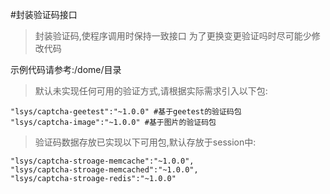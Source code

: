 #封装验证码接口
> 封装验证码,使程序调用时保持一致接口
> 为了更换变更验证吗时尽可能少修改代码


示例代码请参考:/dome/目录 


> 默认未实现任何可用的验证方式,请根据实际需求引入以下包:

	"lsys/captcha-geetest":"~1.0.0" #基于geetest的验证码包
	"lsys/captcha-image":"~1.0.0" #基于图片的验证码包

> 验证码数据存放已实现以下可用包,默认存放于session中:

	"lsys/captcha-stroage-memcache":"~1.0.0",
	"lsys/captcha-stroage-memcached":"~1.0.0",
	"lsys/captcha-stroage-redis":"~1.0.0"
